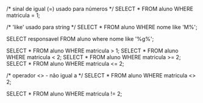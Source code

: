 /* sinal de igual (=) usado para números */
SELECT * FROM aluno WHERE matricula = 1;

/* 'like' usado para string */
SELECT * FROM aluno WHERE nome like 'M%';

SELECT responsavel FROM aluno where nome like '%g%';

SELECT * FROM aluno WHERE matricula > 1;
SELECT * FROM aluno WHERE matricula < 2;
SELECT * FROM aluno WHERE matricula >= 2;
SELECT * FROM aluno WHERE matricula <= 2;

/* operador <> - não igual a */
SELECT * FROM aluno WHERE matricula <> 2;

SELECT * FROM aluno WHERE matricula != 2;